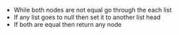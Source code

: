 - While both nodes are not equal go through the each list
- If any list goes to null then set it to another list head
- If both are equal then return any node
